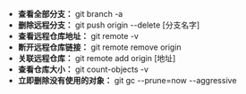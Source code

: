 * **查看全部分支：** git branch -a
* **删除远程分支：** git push origin --delete [分支名字]
* **查看远程仓库地址：** git remote -v
* **断开远程仓库链接：** git remote remove origin
* **关联远程仓库：** git remote add origin [地址]
* **查看仓库大小：** git count-objects -v
* **立即删除没有使用的对象：** git gc --prune=now --aggressive